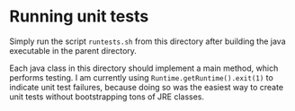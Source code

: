 # Running unit tests

Simply run the script `runtests.sh` from this directory after building the java executable in the parent directory.

Each java class in this directory should implement a main method, which performs testing. I am currently using `Runtime.getRuntime().exit(1)` to indicate unit test failures, because doing so was the easiest way to create unit tests without bootstrapping tons of JRE classes.

